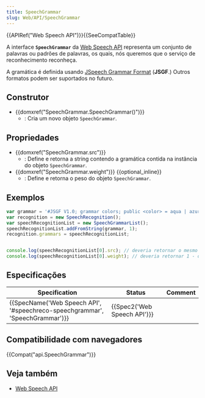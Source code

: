 ```yaml
---
title: SpeechGrammar
slug: Web/API/SpeechGrammar
---
```


{{APIRef("Web Speech API")}}{{SeeCompatTable}}

A interface **`SpeechGrammar`** da [Web Speech API](/pt-BR/docs/Web/API/Web_Speech_API) representa um conjunto de palavras ou padrões de palavras, os quais, nós queremos que o serviço de reconhecimento reconheça.

A gramática é definida usando [JSpeech Grammar Format](https://www.w3.org/TR/jsgf/) (**JSGF**.) Outros formatos podem ser suportados no futuro.

## Construtor

- {{domxref("SpeechGrammar.SpeechGrammar()")}}
  - : Cria um novo objeto `SpeechGrammar`.

## Propriedades

- {{domxref("SpeechGrammar.src")}}
  - : Define e retorna a string contendo a gramática contida na instância do objeto `SpeechGrammar`.
- {{domxref("SpeechGrammar.weight")}} {{optional_inline}}
  - : Define e retorna o peso do objeto `SpeechGrammar`.

## Exemplos

```js
var grammar = '#JSGF V1.0; grammar colors; public <color> = aqua | azure | beige | bisque | black | blue | brown | chocolate | coral | crimson | cyan | fuchsia | ghostwhite | gold | goldenrod | gray | green | indigo | ivory | khaki | lavender | lime | linen | magenta | maroon | moccasin | navy | olive | orange | orchid | peru | pink | plum | purple | red | salmon | sienna | silver | snow | tan | teal | thistle | tomato | turquoise | violet | white | yellow ;'
var recognition = new SpeechRecognition();
var speechRecognitionList = new SpeechGrammarList();
speechRecognitionList.addFromString(grammar, 1);
recognition.grammars = speechRecognitionList;


console.log(speechRecognitionList[0].src); // deveria retornar o mesmo conteúdo da variável grammar
console.log(speechRecognitionList[0].weight); // deveria retornar 1 - o mesmo peso definido na linha 4.
```

## Especificações

| Specification                                                                                        | Status                               | Comment |
| ---------------------------------------------------------------------------------------------------- | ------------------------------------ | ------- |
| {{SpecName('Web Speech API', '#speechreco-speechgrammar', 'SpeechGrammar')}} | {{Spec2('Web Speech API')}} |         |

## Compatibilidade com navegadores

{{Compat("api.SpeechGrammar")}}

## Veja também

- [Web Speech API](/pt-BR/docs/Web/API/Web_Speech_API)

